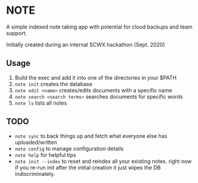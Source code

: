 # NOTE 

A simple indexed note taking app with potential for cloud backups and team support.

Initially created during an internal SCWX hackathon (Sept. 2020)

## Usage 

1. Build the exec and add it into one of the directories in your $PATH 
2. `note init` creates the database 
3. `note edit <name>` creates/edits documents with a specific name
4. `note search <search terms>` searches documents for specific words 
5. `note ls` lists all notes


## TODO 

- `note sync` to back things up and fetch what everyone else has uploaded/written 
- `note config` to manage configuration details 
- `note help` for helpful tips 
- `note init --index` to reset and reindex all your existing notes. right now if you re-run init after the initial creation it just wipes the DB indiscriminately.
